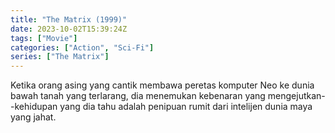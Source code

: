 ```yaml
---
title: "The Matrix (1999)"
date: 2023-10-02T15:39:24Z
tags: ["Movie"]
categories: ["Action", "Sci-Fi"]
series: ["The Matrix"]
---
```


Ketika orang asing yang cantik membawa peretas komputer Neo ke dunia bawah tanah yang terlarang, dia menemukan kebenaran yang mengejutkan--kehidupan yang dia tahu adalah penipuan rumit dari intelijen dunia maya yang jahat.

<mux-player stream-type="on-demand"
  src="https://kp3d-my.sharepoint.com/personal/ryoo_kp3d_onmicrosoft_com/_layouts/15/download.aspx?share=EeR3D1rDvWpDim2aM2nA6e8Bv0rdp32pf3KMzHbca9MBUQ" metadata-video-title="The Matrix (1999)" prefer-playback="mse" controls>
  </mux-player>
  
  
  <script src="https://cdn.jsdelivr.net/npm/@mux/mux-player"></script>
  
 <script id="bhU7NOY7kXoQZCAtYwPjZFtms00i00wPMG01H5rHDsfhHc" type="application/ld+json">
 {
  "@context": "https://schema.org/",
  "@type": "VideoObject",
  "name": "The Matrix (1999)",
  "contentUrl": "https://stream.mux.com/bhU7NOY7kXoQZCAtYwPjZFtms00i00wPMG01H5rHDsfhHc.m3u8",
  "thumbnailUrl": "https://www.themoviedb.org/t/p/original/ll4HTrUVuELq7wixDB36uzI1VHN.jpg?width=314&fit_mode=preserve&time=25",
  "uploadDate": "2023-10-02T15:39:24Z",
}

</script>